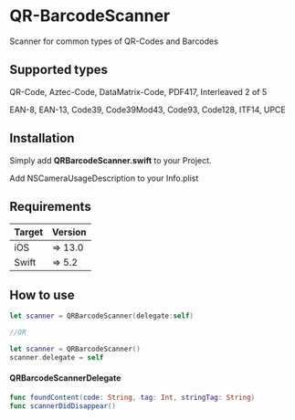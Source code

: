 # QR-BarcodeScanner
Scanner for common types of QR-Codes and Barcodes

## Supported types

QR-Code, Aztec-Code, DataMatrix-Code, PDF417, Interleaved 2 of 5

EAN-8, EAN-13, Code39, Code39Mod43, Code93, Code128, ITF14, UPCE

## Installation

Simply add **QRBarcodeScanner.swift** to your Project.

Add NSCameraUsageDescription to your Info.plist

## Requirements

| Target            | Version |
|-------------------|---------|
| iOS               |  => 13.0 |
| Swift             |  => 5.2 |

## How to use

```swift
let scanner = QRBarcodeScanner(delegate:self)

//OR

let scanner = QRBarcodeScanner()
scanner.delegate = self
```

#### QRBarcodeScannerDelegate

```swift
func foundContent(code: String, tag: Int, stringTag: String)
func scannerDidDisappear()
```
